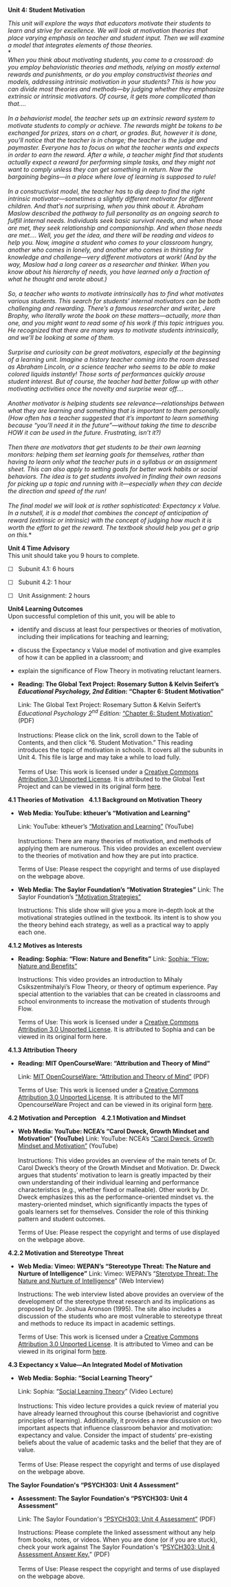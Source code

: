**Unit 4: Student Motivation** <span id="4"></span> 

*This unit will explore the ways that educators motivate their students
to learn and strive for excellence. We will look at motivation theories
that place varying emphasis on teacher and student input. Then we will
examine a model that integrates elements of those theories.*  
 *    
 *When you think about motivating students, you come to a crossroad: do
you employ behavioristic theories and methods, relying on mostly
external rewards and punishments, or do you employ constructivist
theories and models, addressing intrinsic motivation in your students?
This is how you can divide most theories and methods—by judging whether
they emphasize extrinsic or intrinsic motivators. Of course, it gets
more complicated than that….*  
     
 *In a behaviorist model, the teacher sets up an extrinsic reward system
to motivate students to comply or achieve. The rewards might be tokens
to be exchanged for prizes, stars on a chart, or grades. But, however it
is done, you’ll notice that the teacher is in charge; the teacher is the
judge and paymaster. Everyone has to focus on what the teacher wants and
expects in order to earn the reward. After a while, a teacher might find
that students actually expect a reward for performing simple tasks, and
they might not want to comply unless they can get something in return.
Now the bargaining begins—in a place where love of learning is supposed
to rule!*  
     
 *In a constructivist model, the teacher has to dig deep to find the
right intrinsic motivator—sometimes a slightly different motivator for
different children. And that’s not surprising, when you think about it.
Abraham Maslow described the pathway to full personality as an ongoing
search to fulfill internal needs. Individuals seek basic survival needs,
and when those are met, they seek relationship and companionship. And
when those needs are met…. Well, you get the idea, and there will be
reading and videos to help you. Now, imagine a student who comes to your
classroom hungry, another who comes in lonely, and another who comes in
thirsting for knowledge and challenge—very different motivators at work!
(And by the way, Maslow had a long career as a researcher and thinker.
When you know about his hierarchy of needs, you have learned only a
fraction of what he thought and wrote about.)*  
     
 *So, a teacher who wants to motivate intrinsically has to find what
motivates various students. This search for students’ internal
motivators can be both challenging and rewarding. There’s a famous
researcher and writer, Jere Brophy, who literally wrote the book on
these matters—actually, more than one, and you might want to read some
of his work if this topic intrigues you. He recognized that there are
many ways to motivate students intrinsically, and we’ll be looking at
some of them.*  
     
 *Surprise and curiosity can be great motivators, especially at the
beginning of a learning unit. Imagine a history teacher coming into the
room dressed as Abraham Lincoln, or a science teacher who seems to be
able to make colored liquids instantly! Those sorts of performances
quickly arouse student interest. But of course, the teacher had better
follow up with other motivating activities once the novelty and surprise
wear off….*  
     
 *Another motivator is helping students see relevance—relationships
between what they are learning and something that is important to them
personally. (How often has a teacher suggested that it’s important to
learn something because “you’ll need it in the future”—without taking
the time to describe HOW it can be used in the future. Frustrating,
isn’t it?)*  
     
 *Then there are motivators that get students to be their own learning
monitors: helping them set learning goals for themselves, rather than
having to learn only what the teacher puts in a syllabus or an
assignment sheet. This can also apply to setting goals for better work
habits or social behaviors. The idea is to get students involved in
finding their own reasons for picking up a topic and running with
it—especially when they can decide the direction and speed of the
run!*  
     
 *The final model we will look at is rather sophisticated: Expectancy x
Value. In a nutshell, it is a model that combines the concept of
anticipation of reward (extrinsic or intrinsic) with the concept of
judging how much it is worth the effort to get the reward. The textbook
should help you get a grip on this.**

**Unit 4 Time Advisory**  
This unit should take you 9 hours to complete.  
  
 ☐   Subunit 4.1: 6 hours  
  
 ☐   Subunit 4.2: 1 hour  
  
 ☐   Unit Assignment: 2 hours

**Unit4 Learning Outcomes**  
Upon successful completion of this unit, you will be able to

-   identify and discuss at least four perspectives or theories of
    motivation, including their implications for teaching and learning;
-   discuss the Expectancy x Value model of motivation and give examples
    of how it can be applied in a classroom; and
-   explain the significance of Flow Theory in motivating reluctant
    learners.

-   **Reading: The Global Text Project: Rosemary Sutton & Kelvin
    Seifert’s *Educational Psychology, 2nd Edition*: “Chapter 6: Student
    Motivation”**

    Link: The Global Text Project: Rosemary Sutton & Kelvin Seifert’s
    *Educational Psychology 2<sup>nd</sup> Edition:* [“Chapter 6:
    Student
    Motivation”](https://resources.saylor.org/archived/wp-content/uploads/2012/06/Educational-Psychology.pdf)
    (PDF)  
        
     Instructions: Please click on the link, scroll down to the Table of
    Contents, and then click “6. Student Motivation.” This reading
    introduces the topic of motivation in schools. It covers all the
    subunits in Unit 4. This file is large and may take a while to load
    fully.  
        
     Terms of Use: This work is licensed under a [Creative Commons
    Attribution 3.0 Unported
    License](http://creativecommons.org/licenses/by/3.0/). It is
    attributed to the Global Text Project and can be viewed in its
    original
    form [here](https://resources.saylor.org/archived/wp-content/uploads/2012/06/Educational-Psychology.pdf). 

**4.1 Theories of Motivation** <span id="4.1"></span> 
**4.1.1 Background on Motivation Theory** <span id="4.1.1"></span> 
-   **Web Media: YouTube: ktheuer’s “Motivation and Learning"**

    Link: YouTube: ktheuer’s [“Motivation and
    Learning”](http://www.youtube.com/watch?v=hQRYcXA_vhk) (YouTube)  
        
     Instructions: There are many theories of motivation, and methods of
    applying them are numerous. This video provides an excellent
    overview to the theories of motivation and how they are put into
    practice.  
      
     Terms of Use: Please respect the copyright and terms of use
    displayed on the webpage above. 

-   **Web Media: The Saylor Foundation’s “Motivation Strategies”**
    Link: The Saylor Foundation’s ["Motivation
    Strategies"](http://www.youtube.com/watch?v=n24I7qLyOTY)  
      
     Instructions: This slide show will give you a more in-depth look at
    the motivational strategies outlined in the textbook. Its intent is
    to show you the theory behind each strategy, as well as a practical
    way to apply each one.

**4.1.2 Motives as Interests** <span id="4.1.2"></span> 
-   **Reading: Sophia: “Flow: Nature and Benefits”**
    Link: [Sophia: “Flow: Nature and
    Benefits”](http://www.sophia.org/flow-nature-and-benefits-tutorial)  
      
     Instructions: This video provides an introduction to Mihaly
    Csikszentmihalyi’s Flow Theory, or theory of optimum experience. Pay
    special attention to the variables that can be created in classrooms
    and school environments to increase the motivation of students
    through Flow.  
      
     Terms of Use: This work is licensed under a [Creative Commons
    Attribution 3.0 Unported
    License](http://creativecommons.org/licenses/by/3.0/). It is
    attributed to Sophia and can be viewed in its original form here. 

**4.1.3 Attribution Theory** <span id="4.1.3"></span> 
-   **Reading: MIT OpenCourseWare: “Attribution and Theory of Mind”**

    Link: [MIT OpenCourseWare: “Attribution and Theory of
    Mind”](http://ocw.mit.edu/courses/brain-and-cognitive-sciences/9-916-special-topics-social-animals-fall-2009/lecture-notes/MIT9_916F09_lec06.pdf) (PDF)  
      
     Terms of Use: This work is licensed under a [Creative Commons
    Attribution 3.0 Unported
    License](http://creativecommons.org/licenses/by/3.0/). It is
    attributed to the MIT OpencourseWare Project and can be viewed in
    its original
    form [here](http://ocw.mit.edu/courses/brain-and-cognitive-sciences/9-916-special-topics-social-animals-fall-2009/lecture-notes/MIT9_916F09_lec06.pdf). 

**4.2 Motivation and Perception** <span id="4.2"></span> 
**4.2.1 Motivation and Mindset** <span id="4.2.1"></span> 
-   **Web Media: YouTube: NCEA’s “Carol Dweck, Growth Mindset and
    Motivation” (YouTube)**
    Link: YouTube: NCEA’s [“Carol Dweck, Growth Mindset and
    Motivation”](http://www.youtube.com/watch?v=aPNeu07I52w) (YouTube)  
        
     Instructions: This video provides an overview of the main tenets of
    Dr. Carol Dweck’s theory of the Growth Mindset and Motivation. Dr.
    Dweck argues that students’ motivation to learn is greatly impacted
    by their own understanding of their individual learning and
    performance characteristics (e.g., whether fixed or malleable).
    Other work by Dr. Dweck emphasizes this as the performance-oriented
    mindset vs. the mastery-oriented mindset, which significantly
    impacts the types of goals learners set for themselves. Consider the
    role of this thinking pattern and student outcomes.  
      
     Terms of Use: Please respect the copyright and terms of use
    displayed on the webpage above. 

**4.2.2 Motivation and Stereotype Threat** <span id="4.2.2"></span> 
-   **Web Media: Vimeo: WEPAN’s “Stereotype Threat: The Nature and
    Nurture of Intelligence”**
    Link: Vimeo: WEPAN’s “[Sterotype Threat: The Nature and Nurture of
    Intelligence](http://vimeo.com/42639780)” (Web Interview)  
      
     Instructions: The web interview listed above provides an overview
    of the development of the stereotype threat research and its
    implications as proposed by Dr. Joshua Aronson (1995). The site also
    includes a discussion of the students who are most vulnerable to
    stereotype threat and methods to reduce its impact in academic
    settings.  
      
     Terms of Use: This work is licensed under a [Creative Commons
    Attribution 3.0 Unported
    License](http://creativecommons.org/licenses/by/3.0/). It is
    attributed to Vimeo and can be viewed in its original
    form [here](http://vimeo.com/42639780). 

**4.3 Expectancy x Value—An Integrated Model of Motivation** <span
id="4.3"></span> 
-   **Web Media: Sophia: “Social Learning Theory”**

    Link: Sophia: “[Social Learning
    Theory](http://www.sophia.org/social-learning-theory/social-learning-theory-tutorial)”
    (Video Lecture)  
        
     Instructions: This video lecture provides a quick review of
    material you have already learned throughout this course
    (behaviorist and cognitive principles of learning). Additionally, it
    provides a new discussion on two important aspects that influence
    classroom behavior and motivation: expectancy and value. Consider
    the impact of students’ pre-existing beliefs about the value of
    academic tasks and the belief that they are of value.  
        
     Terms of Use: Please respect the copyright and terms of use
    displayed on the webpage above.

**The Saylor Foundation's “PSYCH303: Unit 4 Assessment”** <span
id="4.4"></span> 
-   **Assessment: The Saylor Foundation's “PSYCH303: Unit 4
    Assessment”**

    Link: The Saylor Foundation's [“PSYCH303: Unit 4
    Assessment”](https://resources.saylor.org/archived/wp-content/uploads/2012/08/PSYCH303-Unit-4-Assessment.pdf)
    (PDF)  
      
     Instructions: Please complete the linked assessment without any
    help from books, notes, or videos. When you are done (or if you are
    stuck), check your work against The Saylor Foundation's “[PSYCH303:
    Unit 4 Assessment Answer
    Key.](https://resources.saylor.org/archived/wp-content/uploads/2012/08/PSYCH303-Unit-4-Assessment-Answer-Key.pdf)”
    (PDF)  
                                                 
     Terms of Use: Please respect the copyright and terms of use
    displayed on the webpage above.


